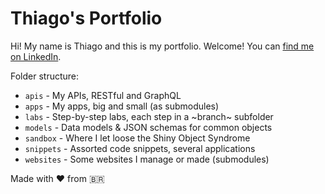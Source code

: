 # Thiago's Portfolio

Hi! My name is Thiago and this is my portfolio. Welcome! You can [find me on LinkedIn](http://linkedin.com/in/thiagovilla89).

Folder structure:

* `apis` - My APIs, RESTful and GraphQL
* `apps` - My apps, big and small (as submodules)
* `labs` - Step-by-step labs, each step in a ~branch~ subfolder
* `models` - Data models & JSON schemas for common objects
* `sandbox` - Where I let loose the Shiny Object Syndrome
* `snippets` - Assorted code snippets, several applications
* `websites` - Some websites I manage or made (submodules)

Made with ❤️ from 🇧🇷
